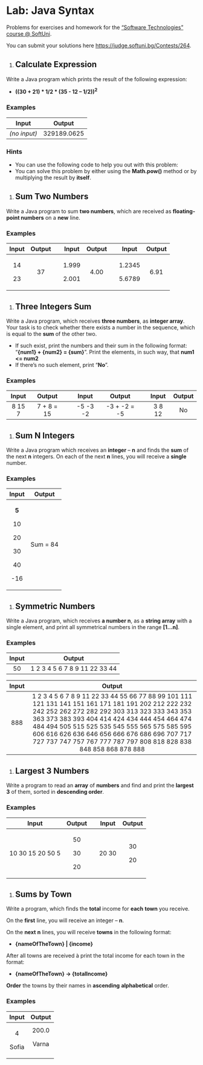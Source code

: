 ﻿
# **Lab: Java Syntax**
Problems for exercises and homework for the [“Software Technologies” course @ SoftUni](https://softuni.bg/courses/software-technologies).

You can submit your solutions here <https://judge.softuni.bg/Contests/264>.
1. ## **Calculate Expression**
Write a Java program which prints the result of the following expression: 

- **((30 + 21) \* 1/2 \* (35 - 12 – 1/2))<sup>2</sup>**
### **Examples**

|**Input**|**Output**|
| :-: | :-: |
|*(no input)*|329189\.0625|
### **Hints**
- You can use the following code to help you out with this problem:
- You can solve this problem by either using the **Math.pow()** method or by multiplying the result by **itself**.
1. ## **Sum Two Numbers**
Write a Java program to sum **two numbers**, which are received as **floating-point numbers** on a **new** line.
### **Examples**

|**Input**|**Output**||**Input**|**Output**||**Input**|**Output**|
| :-: | :-: | :- | :-: | :-: | :-: | :-: | :-: |
|<p>14</p><p>23</p>|37||<p>1\.999</p><p>2\.001</p>|4\.00||<p>1\.2345</p><p>5\.6789</p>|6\.91|
1. ## **Three Integers Sum**
Write a Java program, which receives **three numbers**, as **integer array**. Your task is to check whether there exists a number in the sequence, which is equal to the **sum** of the other two.

- If such exist, print the numbers and their sum in the following format: “**{num1} + {num2} = {sum}**”.  Print the elements, in such way, that **num1 <= num2**
- If there’s no such element, print “**No**”.
### **Examples**

|**Input**|**Output**||**Input**|**Output**||**Input**|**Output**|
| :-: | :-: | :- | :-: | :-: | :- | :-: | :-: |
|8 15 7|7 + 8 = 15||-5 -3 -2|-3 + -2 = -5||3 8 12|No|
1. ## **Sum N Integers**
Write a Java program which receives an **integer** – **n** and finds the **sum** of the next **n** integers. On each of the next **n** lines, you will receive a **single** number. 
### **Examples**

|**Input**|**Output**|
| :-: | :-: |
|<p>**5**</p><p>10</p><p>20</p><p>30</p><p>40</p><p>-16</p>|Sum = 84|
1. ## **Symmetric Numbers**
Write a Java program, which receives **a number n**, as a **string array** with a single element, and print all symmetrical numbers in the range **[1…n]**.
### **Examples**

|**Input**|**Output**|
| :-: | :-: |
|50|1 2 3 4 5 6 7 8 9 11 22 33 44|


|**Input**|**Output**|
| :-: | :-: |
|888|1 2 3 4 5 6 7 8 9 11 22 33 44 55 66 77 88 99 101 111 121 131 141 151 161 171 181 191 202 212 222 232 242 252 262 272 282 292 303 313 323 333 343 353 363 373 383 393 404 414 424 434 444 454 464 474 484 494 505 515 525 535 545 555 565 575 585 595 606 616 626 636 646 656 666 676 686 696 707 717 727 737 747 757 767 777 787 797 808 818 828 838 848 858 868 878 888|
1. ## **Largest 3 Numbers**
Write a program to read an **array** of **numbers** and find and print the **largest 3** of them, sorted in **descending order**.
### **Examples**

|**Input**|**Output**||**Input**|**Output**|
| :-: | :-: | :- | :-: | :-: |
|10 30 15 20 50 5|<p>50</p><p>30</p><p>20</p>||20 30|<p>30</p><p>20</p>|
1. ## **Sums by Town**
Write a program, which finds the **total** income for **each** **town** you receive.

On the **first** line, you will receive an integer – **n**. 

On the **next** **n** lines, you will receive **towns** in the following format:

- **{nameOfTheTown} | {income}**

After all towns are received à print the total income for each town in the format:

- **{nameOfTheTown} -> {totalIncome}**

**Order** the towns by their names in **ascending** **alphabetical** order.
### **Examples**

|**Input**|**Output**|
| :-: | :-: |
|<p>4</p><p>Sofia  | 200.0</p><p>Varna  | 120.0</p><p>Pleven | 60.0</p><p>Varna  | 70.0</p>|<p>Pleven -> 60.0</p><p>Sofia -> 200.0</p><p>Varna -> 190.0</p>|


